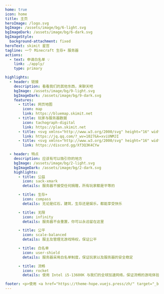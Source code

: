 ```yaml
---
home: true
icon: home
title: 主页
heroImage: /logo.svg
bgImage: /assets/image/bg/6-light.svg
bgImageDark: /assets/image/bg/6-dark.svg
bgImageStyle:
  background-attachment: fixed
heroText: skimit 星宫
tagline: 一个 Minecraft 生存+ 服务器
actions:
  - text: 申请白名单 💡
    link: ./apply/
    type: primary

highlights:
  - header: 链接
    description: 看看我们的其他东西，来聊天吧
    bgImage: /assets/image/bg/9-light.svg
    bgImageDark: /assets/image/bg/9-dark.svg
    features:
      - title: 网页地图
        icon: map
        link: https://bluemap.skimit.net
      - title: 玩家与服务器数据
        icon: tachograph-digital
        link: https://plan.skimit.net
      - title: <svg xmlns="http://www.w3.org/2000/svg" height="16" width="14" viewBox="0 0 448 512"><!--!Font Awesome Free 6.5.1 by @fontawesome - https://fontawesome.com License - https://fontawesome.com/license/free Copyright 2023 Fonticons, Inc.--><path d="M433.8 420.4c-11.5 1.4-44.9-52.7-44.9-52.7 0 31.3-16.1 72.2-51.1 101.8 16.8 5.2 54.8 19.2 45.8 34.4-7.3 12.3-125.5 7.9-159.6 4-34.1 3.8-152.3 8.3-159.6-4-9-15.3 28.9-29.2 45.8-34.4-34.9-29.5-51.1-70.4-51.1-101.8 0 0-33.3 54.1-44.9 52.7-5.4-.7-12.4-29.6 9.3-99.7 10.3-33 22-60.5 40.1-105.8C60.7 98.1 109 0 224 0c113.7 0 163.2 96.1 160.3 215 18.1 45.2 29.9 72.9 40.1 105.8 21.8 70.1 14.7 99.1 9.3 99.7z"/></svg>QQ 群
        link: https://jq.qq.com/?_wv=1027&k=xviUNMJI
      - title: <svg xmlns="http://www.w3.org/2000/svg" height="16" width="20" viewBox="0 0 640 512"><!--!Font Awesome Free 6.5.1 by @fontawesome - https://fontawesome.com License - https://fontawesome.com/license/free Copyright 2023 Fonticons, Inc.--><path d="M524.5 69.8a1.5 1.5 0 0 0 -.8-.7A485.1 485.1 0 0 0 404.1 32a1.8 1.8 0 0 0 -1.9 .9 337.5 337.5 0 0 0 -14.9 30.6 447.8 447.8 0 0 0 -134.4 0 309.5 309.5 0 0 0 -15.1-30.6 1.9 1.9 0 0 0 -1.9-.9A483.7 483.7 0 0 0 116.1 69.1a1.7 1.7 0 0 0 -.8 .7C39.1 183.7 18.2 294.7 28.4 404.4a2 2 0 0 0 .8 1.4A487.7 487.7 0 0 0 176 479.9a1.9 1.9 0 0 0 2.1-.7A348.2 348.2 0 0 0 208.1 430.4a1.9 1.9 0 0 0 -1-2.6 321.2 321.2 0 0 1 -45.9-21.9 1.9 1.9 0 0 1 -.2-3.1c3.1-2.3 6.2-4.7 9.1-7.1a1.8 1.8 0 0 1 1.9-.3c96.2 43.9 200.4 43.9 295.5 0a1.8 1.8 0 0 1 1.9 .2c2.9 2.4 6 4.9 9.1 7.2a1.9 1.9 0 0 1 -.2 3.1 301.4 301.4 0 0 1 -45.9 21.8 1.9 1.9 0 0 0 -1 2.6 391.1 391.1 0 0 0 30 48.8 1.9 1.9 0 0 0 2.1 .7A486 486 0 0 0 610.7 405.7a1.9 1.9 0 0 0 .8-1.4C623.7 277.6 590.9 167.5 524.5 69.8zM222.5 337.6c-29 0-52.8-26.6-52.8-59.2S193.1 219.1 222.5 219.1c29.7 0 53.3 26.8 52.8 59.2C275.3 311 251.9 337.6 222.5 337.6zm195.4 0c-29 0-52.8-26.6-52.8-59.2S388.4 219.1 417.9 219.1c29.7 0 53.3 26.8 52.8 59.2C470.7 311 447.5 337.6 417.9 337.6z"/></svg>Discord
        link: https://discord.gg/Xf3Q3K4CYw

  - header: 特点
    description: 应该有可以吸引你的地方
    bgImage: /assets/image/bg/2-light.svg
    bgImageDark: /assets/image/bg/2-dark.svg
    highlights:
      - title: 公益
        icon: sack-xmark
        details: 服务器不接受任何捐赠，所有玩家都是平等的

      - title: 生存+
        icon: compass
        details: 无论是红石，建筑，生存还是娱乐，都能享受快乐

      - title: 无限
        icon: infinity
        details: 服务器不会重置，你可以永远留在这里

      - title: 公平
        icon: scale-balanced
        details: 服主及管理无游戏特权，保证公平

      - title: 白名单
        icon: user-shield
        details: 服务器采用白名单制度，保证玩家以及服务器的安全稳定

      - title: 流畅
        icon: rocket
        details: 使用 Intel i5-13600K 与我们的全球加速网络，保证流畅的游戏体验

footer: <p>使用 <a href="https://theme-hope.vuejs.press/zh/" target="_blank">VuePress Theme Hope</a> 主题 | CC-BY-SA-4.0 协议, 版权所有 © 2019-现在 skimit</p><p><a href="//beian.miit.gov.cn">苏ICP备2022031552号-2</a></p>
---
```


